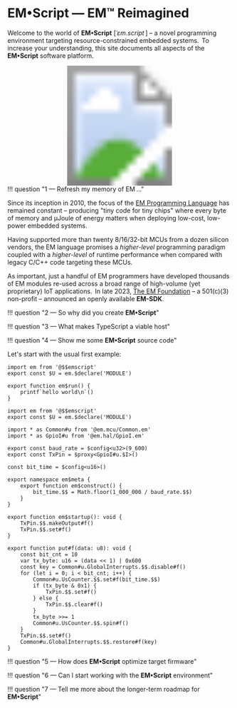 # EM&bull;Script &mdash; EM&#8482; Reimagined 


Welcome to the world of **EM&bull;Script** [_ˈɛm.script_&thinsp;] &ndash; a novel programming environment targeting resource-constrained embedded systems.&thinsp; To increase your understanding, this site documents all aspects of the **EM&bull;Script** software platform.

<!-- imagemapper.noc.io -->

<div style="margin-bottom: -15px">
<svg version="1.1" xmlns="http://www.w3.org/2000/svg" xmlns:xlink="http://www.w3.org/1999/xlink" viewBox="0 0 1262 674">
  <image width="1262" height="674" xlink:href="/assets/splash.png"></image>
  <a xlink:href="https://www.linkedin.com/company/the-em-foundation/about/?viewAsMember=true" target="_blank">
    <rect x="6" y="500" fill="#fff" opacity="0" width="188" height="77"></rect>
  </a>
</svg>
</div>

!!! question "1 &mdash; Refresh my memory of EM&thinsp;..."

Since its inception in 2010, the focus of the [EM Programming Language](https://docs.openem.org/) has remained constant &ndash; producing "tiny code for tiny chips" where every byte of memory and &mu;Joule of energy matters when deploying low-cost, low-power embedded systems.

Having supported more than twenty 8/16/32-bit MCUs from a dozen silicon vendors, the EM language promises a _higher-level_ programming paradigm coupled with a _higher-level_ of runtime performance when compared with legacy C/C++ code targeting these MCUs.

As important, just a handful of EM programmers have developed thousands of EM modules re-used across a broad range of high-volume (yet proprietary) IoT applications.&thinsp;  In late 2023, [The EM Foundation](https://www.linkedin.com/company/the-em-foundation/?viewAsMember=true) &ndash; a 501(c)(3) non-profit &ndash; announced an openly available **EM-SDK**. 

!!! question "2 &mdash; So why did you create **EM&bull;Script**"

!!! question "3 &mdash; What makes TypeScript a viable host"

!!! question "4 &mdash; Show me some **EM&bull;Script** source code"

Let's start with the usual first example:

```ems linenums="1" title="em.examples.basic/Ex01_HelloP"
import em from '@$$emscript'
export const $U = em.$declare('MODULE')

export function em$run() {
    printf`hello world\n`()
}

```

```ems linenums="1" title="em.utils/SoftUart"
import em from '@$$emscript'
export const $U = em.$declare('MODULE')

import * as Common#u from '@em.mcu/Common.em'
import * as GpioI#u from '@em.hal/GpioI.em'

export const baud_rate = $config<u32>(9_600)
export const TxPin = $proxy<GpioI#u.$I>()

const bit_time = $config<u16>()

export namespace em$meta {
    export function em$construct() {
        bit_time.$$ = Math.floor(1_000_000 / baud_rate.$$)
    }
}

export function em$startup(): void {
    TxPin.$$.makeOutput#f()
    TxPin.$$.set#f()
}

export function put#f(data: u8): void {
    const bit_cnt = 10
    var tx_byte: u16 = (data << 1) | 0x600
    const key = Common#u.GlobalInterrupts.$$.disable#f()
    for (let i = 0; i < bit_cnt; i++) {
        Common#u.UsCounter.$$.set#f(bit_time.$$)
        if (tx_byte & 0x1) {
            TxPin.$$.set#f()
        } else {
            TxPin.$$.clear#f()
        }
        tx_byte >>= 1
        Common#u.UsCounter.$$.spin#f()
    }
    TxPin.$$.set#f()
    Common#u.GlobalInterrupts.$$.restore#f(key)
}

```

!!! question "5 &mdash; How does **EM&bull;Script** optimize target firmware"

!!! question "6 &mdash; Can I start working with the **EM&bull;Script** environment"

!!! question "7 &mdash; Tell me more about the longer-term roadmap for **EM&bull;Script**"




<!--

!!! question "1 &mdash; Remind me about EM"
    To fill a void...&thinsp; While **C** remains the dominant programming language for 8&thinsp;/&thinsp;16&thinsp;/&thinsp;32-bit microcontrollers [MCUs] with limited memory and processing resources, we see opportunites for a _higher-level_ language which at the same time paves the way for _higher-levels_ of embedded system performance.

!!! question "2 &mdash; So why create **EM&bull;Script**"
    Quite simply, by reducing overall program size &ndash; a careabout for software developers working with resource-constrained MCUs.&thinsp; Reducing runtime memory requirements not only can improve program execution time, but can dramatically lower overall power consumption within the MCU as well.

    Though the EM language translator ultimately generates (portable) C/C++ code as output, a novel _configuration_ phase within the program build-flow serves as the "secret sauce" behind these performance improvements.

    A quick pass through&thinsp; [EM&thinsp;.&thinsp;optimize = WPO&thinsp;+&thinsp;ACO](//blog.openem.org/post-005/){ .em-link } &thinsp;should offer some more insights.

-->

